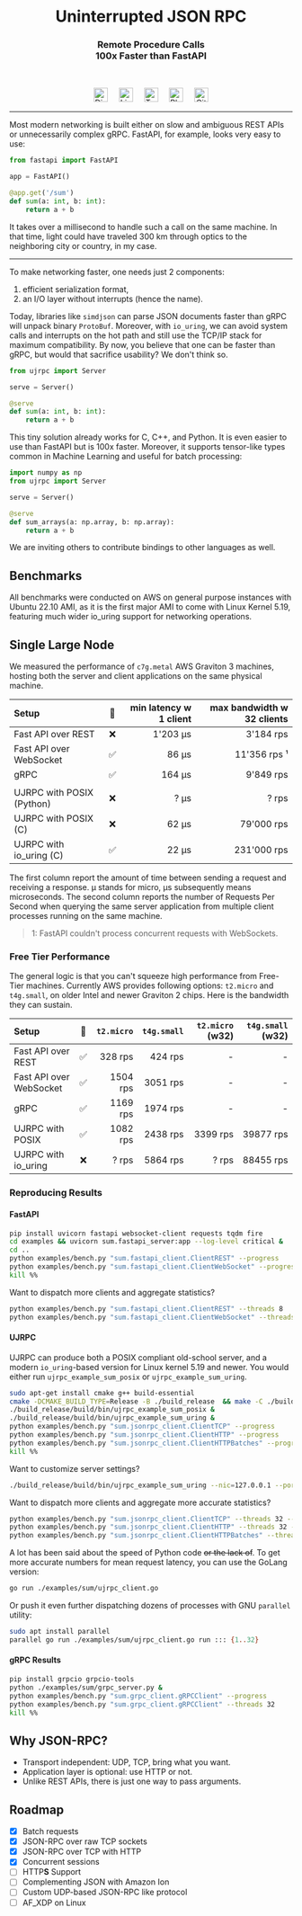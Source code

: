 <h1 align="center">Uninterrupted JSON RPC</h1>
<h3 align="center">
Remote Procedure Calls<br/>
100x Faster than FastAPI<br/>
</h3>
<br/>

<p align="center">
<a href="https://discord.gg/xuDmpbEDnQ"><img height="25" src="https://github.com/unum-cloud/ukv/raw/main/assets/icons/discord.svg" alt="Discord"></a>
&nbsp;&nbsp;&nbsp;
<a href="https://www.linkedin.com/company/unum-cloud/"><img height="25" src="https://github.com/unum-cloud/ukv/raw/main/assets/icons/linkedin.svg" alt="LinkedIn"></a>
&nbsp;&nbsp;&nbsp;
<a href="https://twitter.com/unum_cloud"><img height="25" src="https://github.com/unum-cloud/ukv/raw/main/assets/icons/twitter.svg" alt="Twitter"></a>
&nbsp;&nbsp;&nbsp;
<a href="https://unum.cloud/post"><img height="25" src="https://github.com/unum-cloud/ukv/raw/main/assets/icons/blog.svg" alt="Blog"></a>
&nbsp;&nbsp;&nbsp;
<a href="https://github.com/unum-cloud/ujrpc"><img height="25" src="https://github.com/unum-cloud/ukv/raw/main/assets/icons/github.svg" alt="GitHub"></a>
</p>

---

Most modern networking is built either on slow and ambiguous REST APIs or unnecessarily complex gRPC. FastAPI, for example, looks very easy to use:

```python
from fastapi import FastAPI

app = FastAPI()

@app.get('/sum')
def sum(a: int, b: int):
    return a + b
```

It takes over a millisecond to handle such a call on the same machine.
In that time, light could have traveled 300 km through optics to the neighboring city or country, in my case.

---

To make networking faster, one needs just 2 components:

1. efficient serialization format,
2. an I/O layer without interrupts (hence the name).

Today, libraries like `simdjson` can parse JSON documents faster than gRPC will unpack binary `ProtoBuf`.
Moreover, with `io_uring`, we can avoid system calls and interrupts on the hot path and still use the TCP/IP stack for maximum compatibility.
By now, you believe that one can be faster than gRPC, but would that sacrifice usability?
We don't think so.

```python
from ujrpc import Server

serve = Server()

@serve
def sum(a: int, b: int):
    return a + b
```

This tiny solution already works for C, C++, and Python.
It is even easier to use than FastAPI but is 100x faster.
Moreover, it supports tensor-like types common in Machine Learning and useful for batch processing:

```python
import numpy as np
from ujrpc import Server

serve = Server()

@serve
def sum_arrays(a: np.array, b: np.array):
    return a + b
```

We are inviting others to contribute bindings to other languages as well.

## Benchmarks

All benchmarks were conducted on AWS on general purpose instances with Ubuntu 22.10 AMI, as it is the first major AMI to come with Linux Kernel 5.19, featuring much wider io_uring support for networking operations.

## Single Large Node

We measured the performance of `c7g.metal` AWS Graviton 3 machines, hosting both the server and client applications on the same physical machine.

| Setup                     |   🔁   | min latency w 1 client | max bandwidth w 32 clients |
| :------------------------ | :---: | ---------------------: | -------------------------: |
| Fast API over REST        |   ❌   |               1'203 μs |                  3'184 rps |
| Fast API over WebSocket   |   ✅   |                  86 μs |               11'356 rps ¹ |
| gRPC                      |   ✅   |                 164 μs |                  9'849 rps |
|                           |       |                        |                            |
| UJRPC with POSIX (Python) |   ❌   |                   ? μs |                      ? rps |
| UJRPC with POSIX (C)      |   ❌   |                  62 μs |                 79'000 rps |
| UJRPC with io_uring (C)   |   ✅   |                  22 μs |                231'000 rps |

The first column report the amount of time between sending a request and receiving a response. μ stands for micro, μs subsequently means microseconds.
The second column reports the number of Requests Per Second when querying the same server application from multiple client processes running on the same machine.

> 1: FastAPI couldn't process concurrent requests with WebSockets.

### Free Tier Performance

The general logic is that you can't squeeze high performance from Free-Tier machines.
Currently AWS provides following options: `t2.micro` and `t4g.small`, on older Intel and newer Graviton 2 chips.
Here is the bandwidth they can sustain.

| Setup                   |   🔁   | `t2.micro` | `t4g.small` | `t2.micro` (w32) | `t4g.small` (w32) |
| :---------------------- | :---: | ---------: | ----------: | ---------------: | ----------------: |
| Fast API over REST      |   ✅   |   328  rps |     424 rps |                - |                 - |
| Fast API over WebSocket |   ✅   |   1504 rps |    3051 rps |                - |                 - |
| gRPC                    |   ✅   |   1169 rps |    1974 rps |                - |                 - |
| UJRPC with POSIX        |   ✅   |   1082 rps |    2438 rps |         3399 rps |         39877 rps |
| UJRPC with io_uring     |   ❌   |      ? rps |    5864 rps |           ?  rps |         88455 rps |

### Reproducing Results

#### FastAPI

```sh
pip install uvicorn fastapi websocket-client requests tqdm fire
cd examples && uvicorn sum.fastapi_server:app --log-level critical &
cd ..
python examples/bench.py "sum.fastapi_client.ClientREST" --progress
python examples/bench.py "sum.fastapi_client.ClientWebSocket" --progress
kill %%
```

Want to dispatch more clients and aggregate statistics?

```sh
python examples/bench.py "sum.fastapi_client.ClientREST" --threads 8
python examples/bench.py "sum.fastapi_client.ClientWebSocket" --threads 8
```

#### UJRPC

UJRPC can produce both a POSIX compliant old-school server, and a modern `io_uring`-based version for Linux kernel 5.19 and newer.
You would either run `ujrpc_example_sum_posix` or `ujrpc_example_sum_uring`.

```sh
sudo apt-get install cmake g++ build-essential
cmake -DCMAKE_BUILD_TYPE=Release -B ./build_release  && make -C ./build_release
./build_release/build/bin/ujrpc_example_sum_posix &
./build_release/build/bin/ujrpc_example_sum_uring &
python examples/bench.py "sum.jsonrpc_client.ClientTCP" --progress
python examples/bench.py "sum.jsonrpc_client.ClientHTTP" --progress
python examples/bench.py "sum.jsonrpc_client.ClientHTTPBatches" --progress
kill %%
```

Want to customize server settings?

```sh
./build_release/build/bin/ujrpc_example_sum_uring --nic=127.0.0.1 --port=8545 --threads=16 --silent=false
```

Want to dispatch more clients and aggregate more accurate statistics?

```sh
python examples/bench.py "sum.jsonrpc_client.ClientTCP" --threads 32 --seconds 100
python examples/bench.py "sum.jsonrpc_client.ClientHTTP" --threads 32 --seconds 100
python examples/bench.py "sum.jsonrpc_client.ClientHTTPBatches" --threads 32 --seconds 100
```

A lot has been said about the speed of Python code ~~or the lack of~~.
To get more accurate numbers for mean request latency, you can use the GoLang version:

```sh
go run ./examples/sum/ujrpc_client.go
```

Or push it even further dispatching dozens of processes with GNU `parallel` utility:

```sh
sudo apt install parallel
parallel go run ./examples/sum/ujrpc_client.go run ::: {1..32}
```

#### gRPC Results

```sh
pip install grpcio grpcio-tools
python ./examples/sum/grpc_server.py &
python examples/bench.py "sum.grpc_client.gRPCClient" --progress
python examples/bench.py "sum.grpc_client.gRPCClient" --threads 32
kill %%
```

## Why JSON-RPC?

- Transport independent: UDP, TCP, bring what you want.
- Application layer is optional: use HTTP or not.
- Unlike REST APIs, there is just one way to pass arguments.

## Roadmap

- [x] Batch requests
- [x] JSON-RPC over raw TCP sockets
- [x] JSON-RPC over TCP with HTTP
- [x] Concurrent sessions
- [ ] HTTP**S** Support
- [ ] Complementing JSON with Amazon Ion
- [ ] Custom UDP-based JSON-RPC like protocol
- [ ] AF_XDP on Linux
